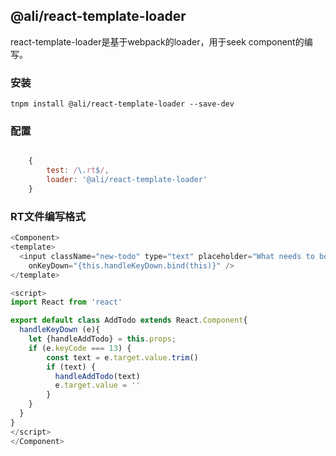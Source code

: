 ## @ali/react-template-loader

react-template-loader是基于webpack的loader，用于seek component的编写。

### 安装

```shell
tnpm install @ali/react-template-loader --save-dev
```

### 配置

```js

    { 
        test: /\.rt$/, 
        loader: '@ali/react-template-loader'
    }

```

### RT文件编写格式

```js
<Component>
<template>
  <input className="new-todo" type="text" placeholder="What needs to be done?"
    onKeyDown="{this.handleKeyDown.bind(this)}" />
</template>

<script>
import React from 'react'

export default class AddTodo extends React.Component{
  handleKeyDown (e){
    let {handleAddTodo} = this.props;
    if (e.keyCode === 13) {
        const text = e.target.value.trim()
        if (text) {
          handleAddTodo(text)
          e.target.value = ''
        }
    }
  }
}
</script>
</Component>
```